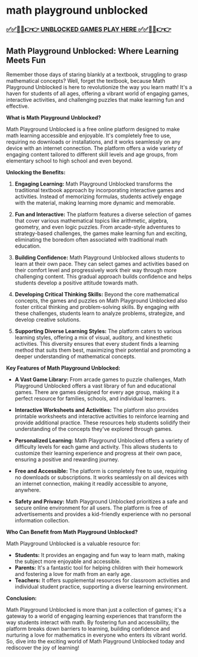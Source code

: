 # math playground unblocked

### [✅✅🔴🔴👉👉 UNBLOCKED GAMES PLAY HERE ✅✅🔴🔴👉👉](https://topstoryindia.com)

## Math Playground Unblocked: Where Learning Meets Fun

Remember those days of staring blankly at a textbook, struggling to grasp mathematical concepts? Well, forget the textbook, because Math Playground Unblocked is here to revolutionize the way you learn math! It's a haven for students of all ages, offering a vibrant world of engaging games, interactive activities, and challenging puzzles that make learning fun and effective.

**What is Math Playground Unblocked?**

Math Playground Unblocked is a free online platform designed to make math learning accessible and enjoyable. It's completely free to use, requiring no downloads or installations, and it works seamlessly on any device with an internet connection. The platform offers a wide variety of engaging content tailored to different skill levels and age groups, from elementary school to high school and even beyond.

**Unlocking the Benefits:**

1. **Engaging Learning:** Math Playground Unblocked transforms the traditional textbook approach by incorporating interactive games and activities. Instead of memorizing formulas, students actively engage with the material, making learning more dynamic and memorable.

2. **Fun and Interactive:** The platform features a diverse selection of games that cover various mathematical topics like arithmetic, algebra, geometry, and even logic puzzles. From arcade-style adventures to strategy-based challenges, the games make learning fun and exciting, eliminating the boredom often associated with traditional math education.

3. **Building Confidence:** Math Playground Unblocked allows students to learn at their own pace. They can select games and activities based on their comfort level and progressively work their way through more challenging content. This gradual approach builds confidence and helps students develop a positive attitude towards math.

4. **Developing Critical Thinking Skills:** Beyond the core mathematical concepts, the games and puzzles on Math Playground Unblocked also foster critical thinking and problem-solving skills. By engaging with these challenges, students learn to analyze problems, strategize, and develop creative solutions.

5. **Supporting Diverse Learning Styles:** The platform caters to various learning styles, offering a mix of visual, auditory, and kinesthetic activities. This diversity ensures that every student finds a learning method that suits them best, maximizing their potential and promoting a deeper understanding of mathematical concepts.

**Key Features of Math Playground Unblocked:**

* **A Vast Game Library:** From arcade games to puzzle challenges, Math Playground Unblocked offers a vast library of fun and educational games. There are games designed for every age group, making it a perfect resource for families, schools, and individual learners.

* **Interactive Worksheets and Activities:** The platform also provides printable worksheets and interactive activities to reinforce learning and provide additional practice. These resources help students solidify their understanding of the concepts they've explored through games.

* **Personalized Learning:** Math Playground Unblocked offers a variety of difficulty levels for each game and activity. This allows students to customize their learning experience and progress at their own pace, ensuring a positive and rewarding journey.

* **Free and Accessible:** The platform is completely free to use, requiring no downloads or subscriptions. It works seamlessly on all devices with an internet connection, making it readily accessible to anyone, anywhere.

* **Safety and Privacy:** Math Playground Unblocked prioritizes a safe and secure online environment for all users. The platform is free of advertisements and provides a kid-friendly experience with no personal information collection.

**Who Can Benefit from Math Playground Unblocked?**

Math Playground Unblocked is a valuable resource for:

* **Students:** It provides an engaging and fun way to learn math, making the subject more enjoyable and accessible.
* **Parents:** It's a fantastic tool for helping children with their homework and fostering a love for math from an early age.
* **Teachers:** It offers supplemental resources for classroom activities and individual student practice, supporting a diverse learning environment.

**Conclusion:**

Math Playground Unblocked is more than just a collection of games; it's a gateway to a world of engaging learning experiences that transform the way students interact with math. By fostering fun and accessibility, the platform breaks down barriers to learning, building confidence and nurturing a love for mathematics in everyone who enters its vibrant world. So, dive into the exciting world of Math Playground Unblocked today and rediscover the joy of learning! 
